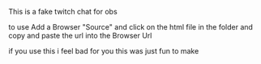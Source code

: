 This is a fake twitch chat for obs

to use Add a Browser "Source" and click on the html file in the folder and copy and paste the url into the Browser Url



if you use this i feel bad for you
this was just fun to make
